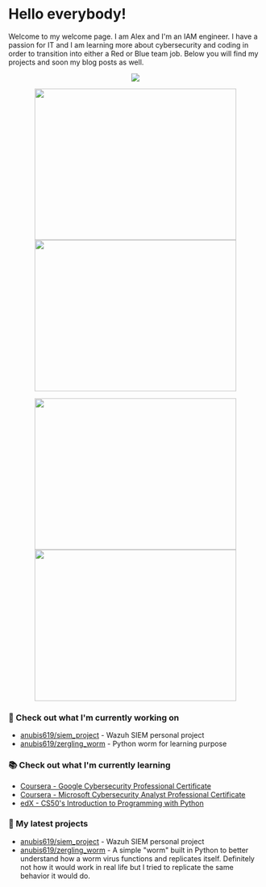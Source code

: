 # Hello everybody!

<p>Welcome to my welcome page. I am Alex and I'm an IAM engineer. I have a passion for IT and I am learning more about cybersecurity and coding in order to transition into either a Red or Blue team job.
Below you will find my projects and soon my blog posts as well.</p>

<p align="center"><a href="https://github.com/anuraghazra/github-readme-stats">
  <img align="center" src="https://github-readme-stats.vercel.app/api?username=anubis619&show_icons=true&theme=tokyonight" />
</a></p>

<p align="center"><a href="https://wakatime.com/@anubis619">
  <img align="center" width="400" height="300" src="https://wakatime.com/share/@anubis619/d62dfefc-3dee-4d20-8681-d38b8d88bdee.svg" />
</a>
<a href="https://wakatime.com/@anubis619">
  <img align="center" width="400" height="300" src="https://wakatime.com/share/@anubis619/399309c5-08a6-406e-8747-15a342eb9ae5.svg" />
</a></p>

<p align="center"><a href="https://wakatime.com/@anubis619">
  <img align="center" width="400" height="300" src="https://wakatime.com/share/@anubis619/43459417-56d1-478f-9e86-666f24cea402.svg" />
</a>
<a href="https://wakatime.com/@anubis619">
  <img align="center" width="400" height="300" src="https://wakatime.com/share/@anubis619/07485fc6-4620-457f-aa6f-f2f496f39abe.svg" />
</a></p>

### 👷 Check out what I'm currently working on

- [anubis619/siem_project](https://github.com/anubis619/siem_project) - Wazuh SIEM personal project
- [anubis619/zergling_worm](https://github.com/anubis619/zergling_worm) - Python worm for learning purpose

### 📚 Check out what I'm currently learning
- [Coursera - Google Cybersecurity Professional Certificate](https://www.coursera.org/professional-certificates/google-cybersecurity)
- [Coursera - Microsoft Cybersecurity Analyst Professional Certificate](https://www.coursera.org/professional-certificates/microsoft-cybersecurity-analyst)
- [edX - CS50's Introduction to Programming with Python ](https://pll.harvard.edu/course/cs50s-introduction-programming-python)

### 🌱 My latest projects

- [anubis619/siem_project](https://github.com/anubis619/siem_project) - Wazuh SIEM personal project
- [anubis619/zergling_worm](https://github.com/anubis619/zergling_worm) - A simple "worm" built in Python to better understand how a worm virus functions and replicates itself. Definitely not how it would work in real life but I tried to replicate the same behavior it would do.

